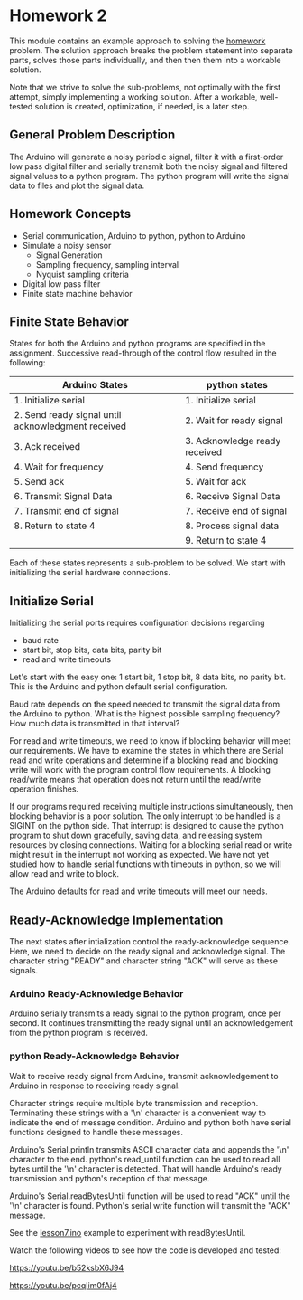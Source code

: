 # Homework 2 

This module contains an example approach to solving the [homework](homework02_serial_plotting_filtering.pdf) problem. The solution approach breaks the problem statement into separate parts, solves those parts individually, and then then them into a workable solution.

Note that we strive to solve the sub-problems, not optimally with the first attempt, simply implementing a working solution. After a workable, well-tested solution is created, optimization, if needed, is a later step.


## General Problem Description

The Arduino will generate a noisy periodic signal, filter it with a first-order low pass digital filter and serially transmit both the noisy signal and filtered signal values to a python program. The python program will write the signal data to files and plot the signal data.

## Homework Concepts
- Serial communication, Arduino to python, python to Arduino
- Simulate a noisy sensor
    - Signal Generation
    - Sampling frequency, sampling interval
    - Nyquist sampling criteria
- Digital low pass filter
- Finite state machine behavior

## Finite State Behavior

States for both the Arduino and python programs are specified in the assignment. Successive read-through of the control flow resulted in the following:

| Arduino States | python states |
| --- | --- |
| 1. Initialize serial | 1. Initialize serial |
| 2. Send ready signal until acknowledgment received | 2. Wait for ready signal |
| 3. Ack received | 3. Acknowledge ready received |
| 4. Wait for frequency | 4. Send frequency |
| 5. Send ack | 5. Wait for ack |
| 6. Transmit Signal Data | 6. Receive Signal Data |
| 7. Transmit end of signal | 7. Receive end of signal |
| 8. Return to state 4 | 8. Process signal data |
|     | 9. Return to state 4 |

Each of these states represents a sub-problem to be solved. We start with initializing the serial hardware connections.

## Initialize Serial

Initializing the serial ports requires configuration decisions regarding 
- baud rate
- start bit, stop bits, data bits, parity bit
- read and write timeouts

Let's start with the easy one: 1 start bit, 1 stop bit, 8 data bits, no parity bit. This is the Arduino and python default serial configuration.

Baud rate depends on the speed needed to transmit the signal data from the Arduino to python. What is the highest possible sampling frequency? How much data is transmitted in that interval? 

For read and write timeouts, we need to know if blocking behavior will meet our requirements. We have to examine the states in which there are Serial read and write operations and determine if a blocking read and blocking write will work with the program control flow requirements. A blocking read/write means that operation does not return until the read/write operation finishes. 

If our programs required receiving multiple instructions simultaneously, then blocking behavior is a poor solution. The only interrupt to be handled is a SIGINT on the python side. That interrupt is designed to cause the python program to shut down gracefully, saving data, and releasing system resources by closing connections. Waiting for a blocking serial read or write might result in the interrupt not working as expected. We have not yet studied how to handle serial functions with timeouts in python, so we will allow read and write to block.

The Arduino defaults for read and write timeouts will meet our needs. 


## Ready-Acknowledge Implementation

The next states after intialization control the ready-acknowledge sequence. Here, we need to decide on the ready signal and acknowledge signal. The character string "READY" and character string "ACK" will serve as these signals.

### Arduino Ready-Acknowledge Behavior

Arduino serially transmits a ready signal to the python program, once per second. It continues transmitting the ready signal until an acknowledgement from the python program is received.

### python Ready-Acknowledge Behavior

Wait to receive ready signal from Arduino, transmit acknowledgement to Arduino in response to receiving ready signal.

Character strings require multiple byte transmission and reception. Terminating these strings with a '\n' character is a convenient way to indicate the end of message condition. Arduino and python both have serial functions designed to handle these messages.

Arduino's Serial.println transmits ASCII character data and appends the '\n' character to the end. python's read_until function can be used to read all bytes until the '\n' character is detected. That will handle Arduino's ready transmission and python's reception of that message.

Arduino's Serial.readBytesUntil function will be used to read "ACK" until the '\n' character is found. Python's serial write function will transmit the "ACK" message.

See the [lesson7.ino](../lesson7/lesson7.ino) example to experiment with readBytesUntil.

Watch the following videos to see how the code is developed and tested:

https://youtu.be/b52ksbX6J94

https://youtu.be/pcqIim0fAj4 


